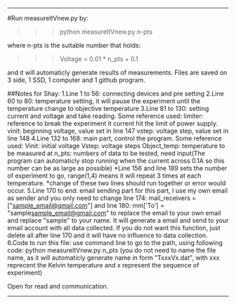 ------
#Run measureltVnew.py by:

>>> python measureltVnew.py n-pts
 
where n-pts is the suitable number that holds:

>>> Voltage = 0.01 * n_pts + 0.1

and it will automaticly generate results of measurements.
Files are saved on 3 side, 1 SSD, 1 computer and 1 github program.

##Notes for Shay:
1.Line 1 to 56: connecting devices and pre setting
2.Line 60 to 80: temperature setting, it will pause the experiment until the temperature change to objective temperature
3.Line 81 to 130: setting current and voltage and take reading. Some reference used:
	limiter: reference to break the experiment it current hit the limit of power supply.
	vinit: beginning voltage, value set in line 147
	vstep: voltage step, value set in line 148
4.Line 132 to 168: main part, control the program. Some reference used:
	Vinit: initial voltage
	Vstep: voltage steps
	Object_temp: temperature to be measured at
	n_pts: numbers of data to be tested, need input(The program can automaticly stop running when the current across 0.1A so this number can be as large as possible)
	*Line 156 and line 189 sets the number of experiment to go, range(1,4) means it will repeat 3 times at each temperature.
	*change of these two lines should run together or error would occur. 
5.Line 170 to end: email sending part
	for this part, I use my own email as sender and you only need to change line 174:
		mail_receivers = ["sample_email@gmail.com"]
	and line 180:
	mm['To'] = "sample<sample_email@gmail.com>"
	to replace the email to your own email and replace "sample" to your name. It will generate a email and send to your email account with all data collected.
	If you do not want this function, just delete all after line 170 and it will have no influence to data collection.
6.Code to run this file:
	use command line to go to the path, using following code:
		python measureltVnew.py n_pts
	(you do not need to name the file name, as it will automaticly generate name in form "TxxxVx.dat", with xxx reprecent the Kelvin temperature and x represent the sequence of experiment)

Open for read and communication.

---
